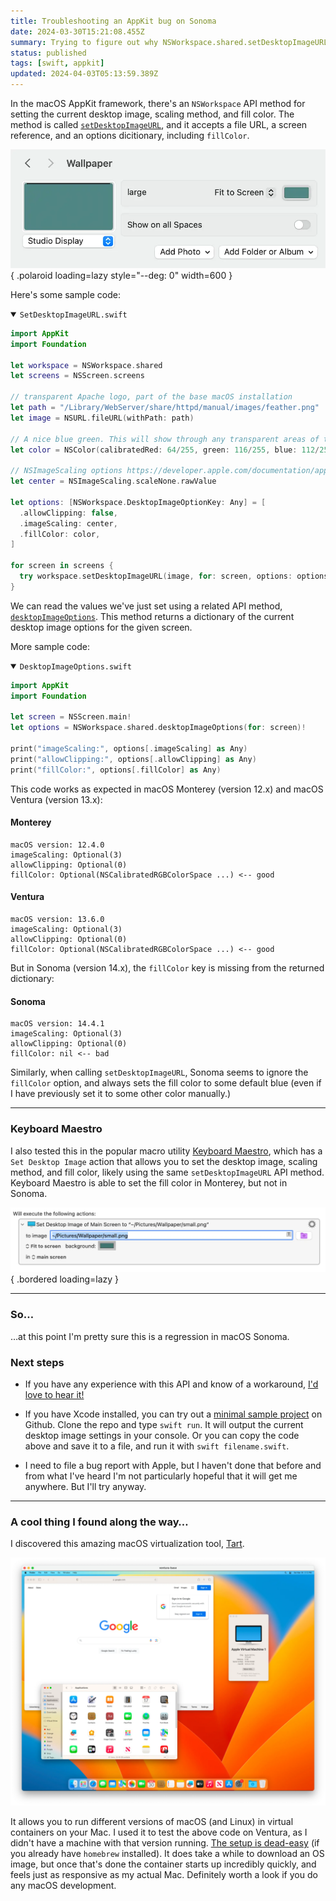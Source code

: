 ```yaml
---
title: Troubleshooting an AppKit bug on Sonoma
date: 2024-03-30T15:21:08.455Z
summary: Trying to figure out why NSWorkspace.shared.setDesktopImageURL no longer honors the fillColor option to set the desktop fill color. This used to work in macOS Monterey and Ventura, but no longer works in macOS Sonoma.
status: published
tags: [swift, appkit]
updated: 2024-04-03T05:13:59.389Z
---
```


In the macOS AppKit framework, there's an `NSWorkspace` API method for setting the current desktop image, scaling method, and fill color. The method is called [`setDesktopImageURL`](https://developer.apple.com/documentation/appkit/nsworkspace/1527228-setdesktopimageurl), and it accepts a file URL, a screen reference, and an options dicitionary, including `fillColor`.

![Wallpaper settings in macOS](./wallpaper.webp){ .polaroid loading=lazy style="--deg: 0" width=600 }

Here's some sample code:

<details open>
  <summary><code>SetDesktopImageURL.swift</code></summary>

```swift
import AppKit
import Foundation

let workspace = NSWorkspace.shared
let screens = NSScreen.screens

// transparent Apache logo, part of the base macOS installation
let path = "/Library/WebServer/share/httpd/manual/images/feather.png"
let image = NSURL.fileURL(withPath: path)

// A nice blue green. This will show through any transparent areas of the desktop image
let color = NSColor(calibratedRed: 64/255, green: 116/255, blue: 112/255, alpha: 1.0)

// NSImageScaling options https://developer.apple.com/documentation/appkit/nsimagescaling
let center = NSImageScaling.scaleNone.rawValue

let options: [NSWorkspace.DesktopImageOptionKey: Any] = [
  .allowClipping: false,
  .imageScaling: center,
  .fillColor: color,
]

for screen in screens {
  try workspace.setDesktopImageURL(image, for: screen, options: options)
}
```

</details>

We can read the values we've just set using a related API method, [`desktopImageOptions`](https://developer.apple.com/documentation/appkit/nsworkspace/1530855-desktopimageoptions). This method returns a dictionary of the current desktop image options for the given screen.

More sample code:

<details open>
  <summary><code>DesktopImageOptions.swift</code></summary>

```swift
import AppKit
import Foundation

let screen = NSScreen.main!
let options = NSWorkspace.shared.desktopImageOptions(for: screen)!

print("imageScaling:", options[.imageScaling] as Any)
print("allowClipping:", options[.allowClipping] as Any)
print("fillColor:", options[.fillColor] as Any)
```

</details>

This code works as expected in macOS Monterey (version 12.x) and macOS Ventura (version 13.x):

#### Monterey

```console
macOS version: 12.4.0
imageScaling: Optional(3)
allowClipping: Optional(0)
fillColor: Optional(NSCalibratedRGBColorSpace ...) <-- good
```

#### Ventura

```console
macOS version: 13.6.0
imageScaling: Optional(3)
allowClipping: Optional(0)
fillColor: Optional(NSCalibratedRGBColorSpace ...) <-- good
```

But in Sonoma (version 14.x), the `fillColor` key is missing from the returned dictionary:

#### Sonoma

```console
macOS version: 14.4.1
imageScaling: Optional(3)
allowClipping: Optional(0)
fillColor: nil <-- bad
```

Similarly, when calling `setDesktopImageURL`, Sonoma seems to ignore the `fillColor` option, and always sets the fill color to some default blue (even if I have previously set it to some other color manually.)

---

### Keyboard Maestro

I also tested this in the popular macro utility [Keyboard Maestro](https://www.keyboardmaestro.com), which has a `Set Desktop Image` action that allows you to set the desktop image, scaling method, and fill color, likely using the same `setDesktopImageURL` API method. Keyboard Maestro is able to set the fill color in Monterey, but not in Sonoma.

![Keyboard Maestro](./keyboard-maestro.webp){ .bordered loading=lazy }

---

### So…

…at this point I'm pretty sure this is a regression in macOS Sonoma.

### Next steps

- If you have any experience with this API and know of a workaround, [I'd love to hear it!](mailto:pascal+fillcolor@pascal.com)

- If you have Xcode installed, you can try out a [minimal sample project](https://github.com/pascalpp/current-desktop-color) on Github. Clone the repo and type `swift run`. It will output the current desktop image settings in your console. Or you can copy the code above and save it to a file, and run it with `swift filename.swift`.

- I need to file a bug report with Apple, but I haven't done that before and from what I've heard I'm not particularly hopeful that it will get me anywhere. But I'll try anyway.

---

### A cool thing I found along the way…

I discovered this amazing macOS virtualization tool, [Tart](https://tart.run/quick-start/).

![macOS Ventura running in Tart](./tart-ventura.webp)

It allows you to run different versions of macOS (and Linux) in virtual containers on your Mac. I used it to test the above code on Ventura, as I didn't have a machine with that version running. [The setup is dead-easy](https://tart.run/quick-start/) (if you already have `homebrew` installed). It does take a while to download an OS image, but once that's done the container starts up incredibly quickly, and feels just as responsive as my actual Mac. Definitely worth a look if you do any macOS development.

<style>
  li + li {
    margin-top: 0.5em;
  }
</style>
